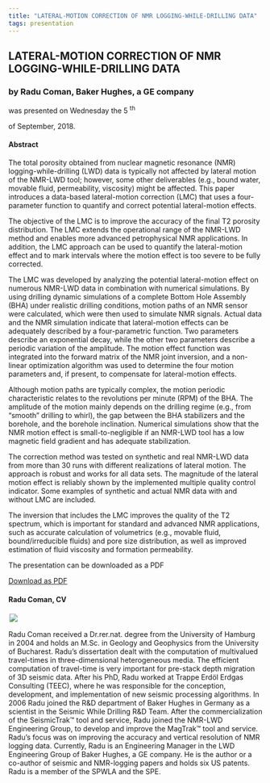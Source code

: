 ```yaml
---
title: "LATERAL-MOTION CORRECTION OF NMR LOGGING-WHILE-DRILLING DATA"
tags: presentation 
---
```



		
<h2>
LATERAL-MOTION CORRECTION OF NMR LOGGING-WHILE-DRILLING DATA
</h2>

 



		
<h3>
by Radu Coman, Baker Hughes, a GE company
</h3>

 



 
<p>
was presented on Wednesday the 5
<sup>
th
</sup>

 of September, 2018.
</p>

	

            

<h4>
Abstract
</h4>



<p>
The total porosity obtained from nuclear magnetic resonance (NMR) logging-while-drilling (LWD) data is typically not affected by lateral motion of the NMR-LWD tool; however, some other deliverables (e.g., bound water, movable fluid, permeability, viscosity) might be affected. This paper introduces a data-based lateral-motion correction (LMC) that uses a four-parameter function to quantify and correct potential lateral-motion effects. 

</p>

<p>


The objective of the LMC is to improve the accuracy of the final T2 porosity distribution. The LMC extends the operational range of the NMR-LWD method and enables more advanced petrophysical NMR applications. In addition, the LMC approach can be used to quantify the lateral-motion effect and to mark intervals where the motion effect is too severe to be fully corrected. 

</p>

<p>


The LMC was developed by analyzing the potential lateral-motion effect on numerous NMR-LWD data in combination with numerical simulations. By using drilling dynamic simulations of a complete Bottom Hole Assembly (BHA) under realistic drilling conditions, motion paths of an NMR sensor were calculated, which were then used to simulate NMR signals. Actual data and the NMR simulation indicate that lateral-motion effects can be adequately described by a four-parametric function. Two parameters describe an exponential decay, while the other two parameters describe a periodic variation of the amplitude. The motion effect function was integrated into the forward matrix of the NMR joint inversion, and a non-linear optimization algorithm was used to determine the four motion parameters and, if present, to compensate for lateral-motion effects. 

</p>

<p>


Although motion paths are typically complex, the motion periodic characteristic relates to the revolutions per minute (RPM) of the BHA. The amplitude of the motion mainly depends on the drilling regime (e.g., from “smooth” drilling to whirl), the gap between the BHA stabilizers and the borehole, and the borehole inclination. Numerical simulations show that the NMR motion effect is small-to-negligible if an NMR-LWD tool has a low magnetic field gradient and has adequate stabilization. 

</p>

<p>


The correction method was tested on synthetic and real NMR-LWD data from more than 30 runs with different realizations of lateral motion. The approach is robust and works for all data sets. The magnitude of the lateral motion effect is reliably shown by the implemented multiple quality control indicator. Some examples of synthetic and actual NMR data with and without LMC are included. 

</p>

<p>


The inversion that includes the LMC improves the quality of the T2 spectrum, which is important for standard and advanced NMR applications, such as accurate calculation of volumetrics (e.g., movable fluid, bound/irreducible fluids) and pore size distribution, as well as improved estimation of fluid viscosity and formation permeability.

  
</p>



            
<p>
The presentation can be downloaded as a PDF
</p>



     
<a class="btn btn-info" href="NFES_20180905.pdf">
Download as PDF
</a>



   

<h4>
Radu Coman, CV
</h4>



 
<p>
              
<img src="RaduComan.jpg" style="margin:2px 20px 2px 2px;" class="rounded pull-left">
</img>





Radu Coman received a Dr.rer.nat. degree from the University of Hamburg in 2004 and holds an M.Sc. in Geology and Geophysics from the University of Bucharest. Radu’s dissertation dealt with the computation of multivalued travel-times in three-dimensional heterogeneous media. The efficient computation of travel-time is very important for pre-stack depth migration of 3D seismic data.  After his PhD, Radu worked at Trappe Erdöl Erdgas Consulting (TEEC), where he was responsible for the conception, development, and implementation of new seismic processing algorithms. In 2006 Radu joined the R&D department of Baker Hughes in Germany as a scientist in the Seismic While Drilling R&D Team. After the commercialization of the SeismicTrak™ tool and service, Radu joined the NMR-LWD Engineering Group, to develop and improve the MagTrak™ tool and service. Radu’s focus was on improving the accuracy and vertical resolution of NMR logging data. Currently, Radu is an Engineering Manager in the LWD Engineering Group of Baker Hughes, a GE company. He is the author or a co-author of seismic and NMR-logging papers and holds six US patents. Radu is a member of the SPWLA and the SPE.
</p>











